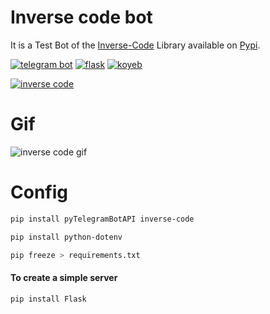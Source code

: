 # Inverse code bot
It is a Test Bot of the [Inverse-Code](https://github.com/aniceto-jolela/inverse_code) Library available on [Pypi](https://pypi.org/project/inverse-code/).

[![telegram bot](https://img.shields.io/badge/telegram_bot-1.0.0-blue?style=for-the-badge)](https://web.telegram.org/k/#@inverse_code_bot)
[![flask](https://img.shields.io/badge/flask-3.1.0-purple?style=for-the-badge)](https://flask.palletsprojects.com/en/stable/installation/)
[![koyeb](https://img.shields.io/badge/deploy-koyeb-orange?style=for-the-badge)](https://app.koyeb.com)

[![inverse code](https://img.shields.io/badge/inverse_code-1.2-vert?style=social)](https://pypi.org/project/inverse-code/)


# Gif

![inverse code gif](src/botinversecode.gif)

# Config

```bash
pip install pyTelegramBotAPI inverse-code
```

```bash
pip install python-dotenv
```

```bash
pip freeze > requirements.txt
```

#### To create a simple server
```bash
pip install Flask
```
